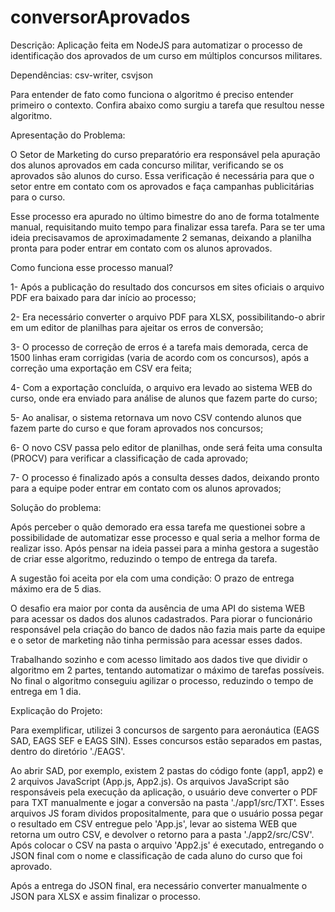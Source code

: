 # conversorAprovados
Descrição: Aplicação feita em NodeJS para automatizar o processo de identificação dos aprovados de um curso em múltiplos concursos militares.

Dependências: csv-writer, csvjson

Para entender de fato como funciona o algoritmo é preciso entender primeiro o contexto. Confira abaixo como surgiu a tarefa que resultou nesse algoritmo.

Apresentação do Problema:

O Setor de Marketing do curso preparatório era responsável pela apuração dos alunos aprovados em cada concurso militar, verificando se os aprovados são alunos do curso. Essa verificação é necessária para que o setor entre em contato com os aprovados e faça campanhas publicitárias para o curso.

Esse processo era apurado no último bimestre do ano de forma totalmente manual, requisitando muito tempo para finalizar essa tarefa. Para se ter uma ideia precisavamos de aproximadamente 2 semanas, deixando a planilha pronta para poder entrar em contato com os alunos aprovados.

Como funciona esse processo manual?

1- Após a publicação do resultado dos concursos em sites oficiais o arquivo PDF era baixado para dar início ao processo;

2- Era necessário converter o arquivo PDF para XLSX, possibilitando-o abrir em um editor de planilhas para ajeitar os erros de conversão;

3- O processo de correção de erros é a tarefa mais demorada, cerca de 1500 linhas eram corrigidas (varia de acordo com os concursos), após a correção uma exportação em CSV era feita;

4- Com a exportação concluída, o arquivo era levado ao sistema WEB do curso, onde era enviado para análise de alunos que fazem parte do curso;

5- Ao analisar, o sistema retornava um novo CSV contendo alunos que fazem parte do curso e que foram aprovados nos concursos;

6- O novo CSV passa pelo editor de planilhas, onde será feita uma consulta (PROCV) para verificar a classificação de cada aprovado;

7- O processo é finalizado após a consulta desses dados, deixando pronto para a equipe poder entrar em contato com os alunos aprovados;

Solução do problema:

Após perceber o quão demorado era essa tarefa me questionei sobre a possibilidade de automatizar esse processo e qual seria a melhor forma de realizar isso. Após pensar na ideia passei para a minha gestora a sugestão de criar esse algoritmo, reduzindo o tempo de entrega da tarefa.

A sugestão foi aceita por ela com uma condição: O prazo de entrega máximo era de 5 dias.

O desafio era maior por conta da ausência de uma API do sistema WEB para acessar os dados dos alunos cadastrados. Para piorar o funcionário responsável pela criação do banco de dados não fazia mais parte da equipe e o setor de marketing não tinha permissão para acessar esses dados.

Trabalhando sozinho e com acesso limitado aos dados tive que dividir o algoritmo em 2 partes, tentando automatizar o máximo de tarefas possíveis. No final o algoritmo conseguiu agilizar o processo, reduzindo o tempo de entrega em 1 dia.

Explicação do Projeto:

Para exemplificar, utilizei 3 concursos de sargento para aeronáutica (EAGS SAD, EAGS SEF e EAGS SIN). Esses concursos estão separados em pastas, dentro do diretório './EAGS'.

Ao abrir SAD, por exemplo, existem 2 pastas do código fonte (app1, app2) e 2 arquivos JavaScript (App.js, App2.js). Os arquivos JavaScript são responsáveis pela execução da aplicação, o usuário deve converter o PDF para TXT manualmente e jogar a conversão na pasta './app1/src/TXT'. Esses arquivos JS foram dividos propositalmente, para que o usuário possa pegar o resultado em CSV entregue pelo 'App.js', levar ao sistema WEB que retorna um outro CSV, e devolver o retorno para a pasta './app2/src/CSV'. Após colocar o CSV na pasta o arquivo 'App2.js' é executado, entregando o JSON final com o nome e classificação de cada aluno do curso que foi aprovado.

Após a entrega do JSON final, era necessário converter manualmente o JSON para XLSX e assim finalizar o processo.

